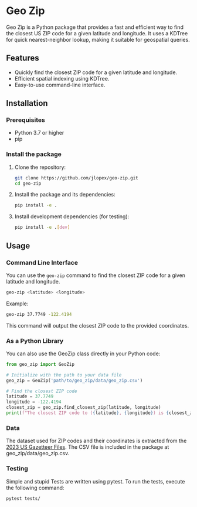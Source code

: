 # Geo Zip

Geo Zip is a Python package that provides a fast and efficient way to find the closest US ZIP code for a given latitude and longitude. It uses a KDTree for quick nearest-neighbor lookup, making it suitable for geospatial queries.

## Features

- Quickly find the closest ZIP code for a given latitude and longitude.
- Efficient spatial indexing using KDTree.
- Easy-to-use command-line interface.

## Installation

### Prerequisites

- Python 3.7 or higher
- pip

### Install the package

1. Clone the repository:
    ```sh
    git clone https://github.com/jlopex/geo-zip.git
    cd geo-zip
    ```

2. Install the package and its dependencies:
    ```sh
    pip install -e .
    ```

3. Install development dependencies (for testing):
    ```sh
    pip install -e .[dev]
    ```

## Usage

### Command Line Interface

You can use the `geo-zip` command to find the closest ZIP code for a given latitude and longitude.

```sh
geo-zip <latitude> <longitude>
```

Example:

```sh
geo-zip 37.7749 -122.4194
```

This command will output the closest ZIP code to the provided coordinates.

### As a Python Library
You can also use the GeoZip class directly in your Python code:

```python
from geo_zip import GeoZip

# Initialize with the path to your data file
geo_zip = GeoZip('path/to/geo_zip/data/geo_zip.csv')

# Find the closest ZIP code
latitude = 37.7749
longitude = -122.4194
closest_zip = geo_zip.find_closest_zip(latitude, longitude)
print(f"The closest ZIP code to ({latitude}, {longitude}) is {closest_zip}")
```

### Data

The dataset used for ZIP codes and their coordinates is extracted from the [2023 US Gazetteer Files](https://www2.census.gov/geo/docs/maps-data/data/gazetteer/2023_Gazetteer/2023_Gaz_zcta_national.zip). The CSV file is included in the package at geo_zip/data/geo_zip.csv.

### Testing

Simple and stupid Tests are written using pytest. To run the tests, execute the following command:

```sh
pytest tests/
```


